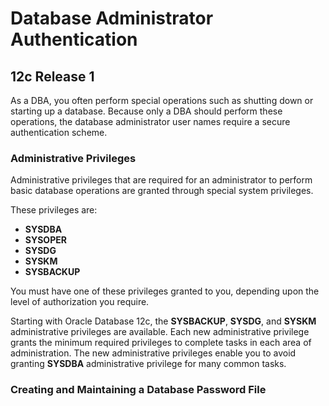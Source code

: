 # Database Administrator Authentication

## 12c Release 1

As a DBA, you often perform special operations such as shutting down or starting up a database.
Because only a DBA should perform these operations, the database administrator user names require a secure authentication scheme.

### Administrative Privileges

Administrative privileges that are required for an administrator to perform basic database operations are granted through special system privileges.

These privileges are:
- **SYSDBA**
- **SYSOPER**
- **SYSDG**
- **SYSKM**
- **SYSBACKUP**

You must have one of these privileges granted to you, depending upon the level of authorization you require.

Starting with Oracle Database 12c, the **SYSBACKUP**, **SYSDG**, and **SYSKM** administrative privileges are available.
Each new administrative privilege grants the minimum required privileges to complete tasks in each area of administration.
The new administrative privileges enable you to avoid granting **SYSDBA** administrative privilege for many common tasks.

### Creating and Maintaining a Database Password File
